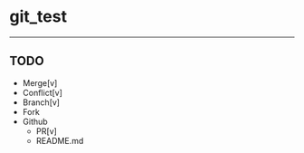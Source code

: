 # git_test
---
## TODO
* Merge[v]
* Conflict[v]
* Branch[v]
* Fork
* Github
  * PR[v]
  * README.md
